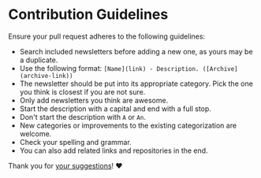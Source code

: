 # Contribution Guidelines

Ensure your pull request adheres to the following guidelines:

- Search included newsletters before adding a new one, as yours may be a duplicate.
- Use the following format: `[Name](link) - Description. ([Archive](archive-link))`
- The newsletter should be put into its appropriate category. Pick the one you think is closest if you are not sure.
- Only add newsletters you think are awesome.
- Start the description with a capital and end with a full stop.
- Don't start the description with `A` or `An`.
- New categories or improvements to the existing categorization are welcome.
- Check your spelling and grammar.
- You can also add related links and repositories in the end.

Thank you for [your suggestions](../../edit/master/README.md)! ♥️

